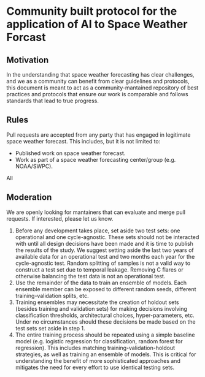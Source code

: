 # Community built protocol for the application of AI to Space Weather Forcast

## Motivation

In the understanding that space weather forecasting has clear challenges, and we as a community can benefit from clear guidelines and protocols, this document is meant to act as a community-mantained repository of best practices and protocols that ensure our work is comparable and follows standards that lead to true progress.

## Rules

Pull requests are accepted from any party that has engaged in legitimate space weather forecast.  This includes, but it is not limited to:

- Published work on space weather forecast.
- Work as part of a space weather forecasting center/group (e.g. NOAA/SWPC).

All

## Moderation

We are openly looking for mantainers that can evaluate and merge pull requests.  If interested, please let us know.





1. Before any development takes place, set aside two test sets: one operational and one cycle-agnostic.  These sets should not be interacted with until all design decisions have been made and it is time to publish the results of the study.  We suggest setting aside the last two years of available data for an operational test and two months each year for the cycle-agnostic test. Random splitting of samples is not a valid way to construct a test set due to temporal leakage. Removing C flares or otherwise balancing the test data is not an operational test.
2. Use the remainder of the data to train an ensemble of models.  Each ensemble member can be exposed to different random seeds, different training-validation splits, etc.
3. Training ensembles may necessitate the creation of holdout sets (besides training and validation sets) for making decisions involving classification thresholds, architectural choices, hyper-parameters, etc.  Under no circumstances should these decisions be made based on the test sets set aside in step 1.
4. The entire training process should be repeated using a simple baseline model (e.g. logistic regression for classification, random forest for regression). This includes matching training-validation-holdout strategies, as well as training an ensemble of models.  This is critical for understanding the benefit of more sophisticated approaches and mitigates the need for every effort to use identical testing sets.
